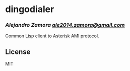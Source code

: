 # dingodialer
### _Alejandro Zamora <ale2014.zamora@gmail.com>_

Common Lisp client to Asterisk AMI protocol.

## License

MIT
